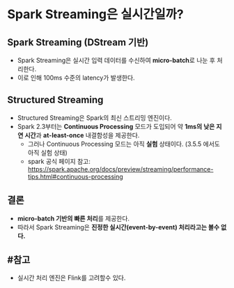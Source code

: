 # Spark Streaming은 실시간일까?

## Spark Streaming (DStream 기반)
- Spark Streaming은 실시간 입력 데이터를 수신하여 **micro-batch**로 나눈 후 처리한다.
- 이로 인해 100ms 수준의 latency가 발생한다.

## Structured Streaming
- Structured Streaming은 Spark의 최신 스트리밍 엔진이다.
- Spark 2.3부터는 **Continuous Processing** 모드가 도입되어 약 **1ms의 낮은 지연 시간**과 **at-least-once** 내결함성을 제공한다.
  - 그러나 Continuous Processing 모드는 아직 **실험** 상태이다. (3.5.5 에서도 아직 실험 상태)
  - spark 공식 페이지 참고: https://spark.apache.org/docs/preview/streaming/performance-tips.html#continuous-processing

## 결론
- **micro-batch 기반의 빠른 처리**를 제공한다.
- 따라서 Spark Streaming은 **진정한 실시간(event-by-event) 처리라고는 볼수 없다.**

## #참고
- 실시간 처리 엔진은 Flink를 고려할수 있다.


